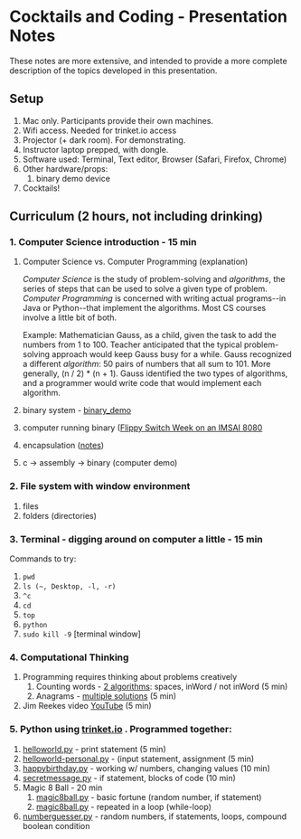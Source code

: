 Cocktails and Coding - Presentation Notes
=========================================

These notes are more extensive, and intended to provide a more complete
description of the topics developed in this presentation.

Setup
-----

1. Mac only. Participants provide their own machines.
2. Wifi access. Needed for trinket.io access
3. Projector (+ dark room). For demonstrating.
4. Instructor laptop prepped, with dongle.
5. Software used: Terminal, Text editor, Browser (Safari, Firefox, Chrome)
6. Other hardware/props:
    1. binary demo device
7. Cocktails!

Curriculum (2 hours, not including drinking)
--------------------------------------------

### 1. Computer Science introduction - 15 min
1. Computer Science vs. Computer Programming (explanation)  
    
    *Computer Science* is the study of problem-solving and *algorithms*, the series of steps that can be used to solve a given type of problem. *Computer Programming* is concerned with writing actual programs--in Java or Python--that implement the algorithms. Most CS courses involve a little bit of both.  
    
    Example: Mathematician Gauss, as a child, given the task to add the numbers from 1 to 100. Teacher anticipated that the typical problem-solving approach would keep Gauss busy for a while. Gauss recognized a different *algorithm*: 50 pairs of numbers that all sum to 101. More generally, (n / 2) * (n + 1). Gauss identified the two types of algorithms, and a programmer would write code that would implement each algorithm.
    
2. binary system - [binary_demo](./binary_demo/binary_demo.md)
3. computer running binary ([Flippy Switch Week on an IMSAI 8080](https://www.youtube.com/watch?v=wdP8WB8Dwbg)
4. encapsulation ([notes](./encapsulation.md))
5. c -> assembly -> binary  (computer demo)

### 2. File system with window environment
1. files
2. folders (directories)
 
### 3. Terminal - digging around on computer a little - 15 min  
Commands to try: 
1. `pwd`
2. `ls (~, Desktop, -l, -r)`
3. `^c`
4. `cd`
5. `top`
6. `python`
7. `sudo kill -9` [terminal window]

### 4. Computational Thinking
1. Programming requires thinking about problems creatively
    1. Counting words - [2 algorithms](./counting-words.md): spaces, inWord / not inWord (5 min)
    2. Anagrams - [multiple solutions](./anagrams.md) (5 min)
2. Jim Reekes video [YouTube](https://youtu.be/tmtrO2s7dYY) (5 min)

### 5. Python using [trinket.io](trinket.io) . Programmed together:
1. [helloworld.py](../code/helloworld.py) - print statement (5 min)
2. [helloworld-personal.py](../code/helloworld-personal.py) - (input statement, assignment (5 min)
3. [happybirthday.py](../code/happybirthday.py) - working w/ numbers, changing values (10 min)
4. [secretmessage.py](../code/secretmessage.py) - if statement, blocks of code (10 min)
5. Magic 8 Ball - 20 min  
    1. [magic8ball.py](../code/magic8ball.py) - basic fortune (random number, if statement)
    2. [magic8ball.py](../code/magic8ball-v2.py) - repeated in a loop (while-loop)
6. [numberguesser.py](../code/numberguesser.py) - random numbers, if statements, loops, compound
                      boolean condition




